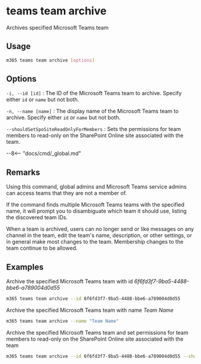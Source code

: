 # teams team archive

Archives specified Microsoft Teams team

## Usage

```sh
m365 teams team archive [options]
```

## Options

`-i, --id [id]`
: The ID of the Microsoft Teams team to archive. Specify either `id` or `name` but not both.

`-n, --name [name]`
: The display name of the Microsoft Teams team to archive. Specify either `id` or `name` but not both.

`--shouldSetSpoSiteReadOnlyForMembers`
: Sets the permissions for team members to read-only on the SharePoint Online site associated with the team.

--8<-- "docs/cmd/_global.md"

## Remarks

Using this command, global admins and Microsoft Teams service admins can access teams that they are not a member of.

If the command finds multiple Microsoft Teams teams with the specified name, it will prompt you to disambiguate which team it should use, listing the discovered team IDs.

When a team is archived, users can no longer send or like messages on any channel in the team, edit the team's name, description, or other settings, or in general make most changes to the team. Membership changes to the team continue to be allowed.


## Examples

Archive the specified Microsoft Teams team with id _6f6fd3f7-9ba5-4488-bbe6-a789004d0d55_

```sh
m365 teams team archive --id 6f6fd3f7-9ba5-4488-bbe6-a789004d0d55
```

Archive the specified Microsoft Teams team with name _Team Name_

```sh
m365 teams team archive --name "Team Name"
```

Archive the specified Microsoft Teams team and set permissions for team members to read-only on the SharePoint Online site associated with the team

```sh
m365 teams team archive --id 6f6fd3f7-9ba5-4488-bbe6-a789004d0d55 --shouldSetSpoSiteReadOnlyForMembers
```
